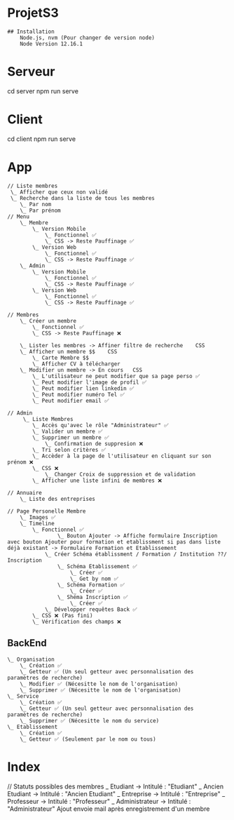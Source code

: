 # ProjetS3
    ## Installation
        Node.js, nvm (Pour changer de version node)
        Node Version 12.16.1
        
# Serveur
cd server
npm run serve

# Client
cd client
npm run serve
# App
    // Liste membres
     \_ Afficher que ceux non validé
     \_ Recherche dans la liste de tous les membres
        \_ Par nom
        \_ Par prénom
    // Menu
        \_ Membre
            \_ Version Mobile 
                \_ Fonctionnel ✅
                \_ CSS -> Reste Pauffinage ✅
            \_ Version Web
                \_ Fonctionnel ✅
                \_ CSS -> Reste Pauffinage ✅
        \_ Admin 
            \_ Version Mobile 
                \_ Fonctionnel ✅
                \_ CSS -> Reste Pauffinage ✅
            \_ Version Web
                \_ Fonctionnel ✅ 
                \_ CSS -> Reste Pauffinage ✅

    // Membres
        \_ Créer un membre 
            \_ Fonctionnel ✅
            \_ CSS -> Reste Pauffinage ❌
            
        \_ Lister les membres -> Affiner filtre de recherche    CSS
        \_ Afficher un membre $$    CSS
            \_ Carte Membre $$
            \_ Afficher CV à télécharger
        \_ Modifier un membre -> En cours   CSS
            \_ L'utilisateur ne peut modifier que sa page perso ✅
            \_ Peut modifier l'image de profil ✅
            \_ Peut modifier lien linkedin ✅
            \_ Peut modifier numéro Tel ✅
            \_ Peut modifier email ✅
            
    // Admin 
         \_ Liste Membres
            \_ Accès qu'avec le rôle "Administrateur" ✅
            \_ Valider un membre ✅
            \_ Supprimer un membre ✅
                \_ Confirmation de suppresion ❌
            \_ Tri selon critères ✅
            \_ Accèder à la page de l'utilisateur en cliquant sur son prénom ❌
            \_ CSS ❌
                \_ Changer Croix de suppression et de validation 
            \_ Afficher une liste infini de membres ❌

    // Annuaire
        \_ Liste des entreprises
    
    // Page Personelle Membre
        \_ Images ✅
        \_ Timeline
            \_ Fonctionnel ✅
                    \_ Bouton Ajouter -> Affiche formulaire Inscription avec bouton Ajouter pour formation et etablissment si pas dans liste déjà existant -> Formulaire Formation et Etablissement
                \_ Créer Schéma établissment / Formation / Institution ??/ Inscription
                    \_ Schéma Etablissement ✅
                        \_ Créer ✅
                        \_ Get by nom ✅
                    \_ Schéma Formation ✅
                        \_ Créer ✅
                    \_ Shéma Inscription ✅
                        \_ Créer ✅
                \_ Développer requêtes Back ✅
            \_ CSS ❌ (Pas fini)
            \_ Vérification des champs ❌




## BackEnd
    \_ Organisation
        \_ Création ✅
        \_ Getteur ✅ (Un seul getteur avec personnalisation des paramètres de recherche)
        \_ Modifier ✅ (Nécesitte le nom de l'organisation)
        \_ Supprimer ✅ (Nécesitte le nom de l'organisation)
    \_ Service
        \_ Création ✅
        \_ Getteur ✅ (Un seul getteur avec personnalisation des paramètres de recherche)
        \_ Supprimer ✅ (Nécesitte le nom du service)
    \_ Etablissement
        \_ Création ✅
        \_ Getteur ✅ (Seulement par le nom ou tous)

# Index 

// Statuts possibles des membres
                \_ Etudiant -> Intitulé : "Etudiant"
                \_ Ancien Etudiant -> Intitulé : "Ancien Etudiant"
                \_ Entreprise -> Intitulé : "Entreprise"
                \_ Professeur -> Intitulé : "Professeur"
                \_ Administrateur -> Intitulé : "Administrateur"
Ajout envoie mail après enregistrement d'un membre
